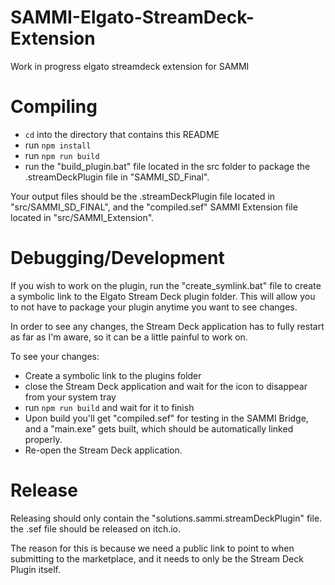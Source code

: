 # SAMMI-Elgato-StreamDeck-Extension
Work in progress elgato streamdeck extension for SAMMI

# Compiling
- `cd` into the directory that contains this README
- run `npm install`
- run `npm run build`
- run the "build_plugin.bat" file located in the src folder to package the .streamDeckPlugin file in "SAMMI_SD_Final".

Your output files should be the .streamDeckPlugin file located in "src/SAMMI_SD_FINAL", and the "compiled.sef" SAMMI Extension file located in "src/SAMMI_Extension".

# Debugging/Development

If you wish to work on the plugin, run the "create_symlink.bat" file to create a symbolic link to the Elgato Stream Deck plugin folder. This will allow you to not have to package your plugin anytime you want to see changes.

In order to see any changes, the Stream Deck application has to fully restart as far as I'm aware, so it can be a little painful to work on.

To see your changes:
- Create a symbolic link to the plugins folder
- close the Stream Deck application and wait for the icon to disappear from your system tray
- run `npm run build` and wait for it to finish
- Upon build you'll get "compiled.sef" for testing in the SAMMI Bridge, and a "main.exe" gets built, which should be automatically linked properly.
- Re-open the Stream Deck application.

# Release

Releasing should only contain the "solutions.sammi.streamDeckPlugin" file. the .sef file should be released on itch.io.

The reason for this is because we need a public link to point to when submitting to the marketplace, and it needs to only be the Stream Deck Plugin itself.